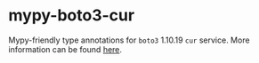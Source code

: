# mypy-boto3-cur

Mypy-friendly type annotations for `boto3` 1.10.19 `cur` service.
More information can be found [here](https://github.com/vemel/mypy_boto3).